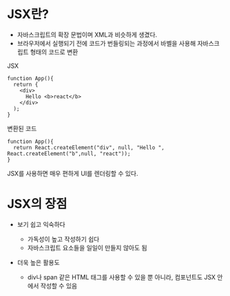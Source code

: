 # JSX란? 
* 자바스크립트의 확장 문법이며 XML과 비슷하게 생겼다. 
* 브라우저에서 실행되기 전에 코드가 번들링되는 과정에서 바벨을 사용해 자바스크립트 형태의 코드로 변환

JSX
```
function App(){
  return {
    <div>
      Hello <b>react</b>
    </div>
  );
}
```

변환된 코드
```
function App(){
  return React.createElement("div", null, "Hello ", React.createElement("b",null, "react"));
}
```
JSX를 사용하면 매우 편하게 UI를 렌더링할 수 있다.

# JSX의 장점
* 보기 쉽고 익숙하다
  * 가독성이 높고 작성하기 쉽다
  * 자바스크립트 요소들을 일일이 만들지 않아도 됨

* 더욱 높은 활용도
  *  div나 span 같은 HTML 태그를 사용할 수 있을 뿐 아니라, 컴포넌트도 JSX 안에서 작성할 수 있음

